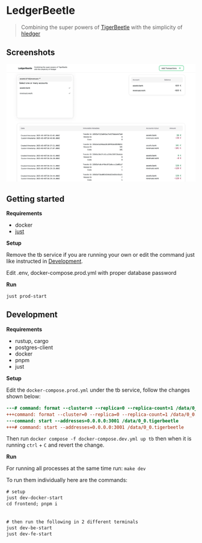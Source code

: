 # LedgerBeetle

> Combining the super powers of [TigerBeetle](https://tigerbeetle.com/) with the simplicity of [hledger](https://hledger.org/)

## Screenshots

![screenshot.webp](screenshot.webp)

## Getting started

**Requirements**

- docker
- [just](https://github.com/casey/just)

**Setup**

Remove the tb service if you are running your own or edit the command just like instructed in [Development](#development).

Edit .env, docker-compose.prod.yml with proper database password

**Run**

```
just prod-start
```

## Development

**Requirements**

- rustup, cargo
- postgres-client
- docker
- pnpm
- just

**Setup**

Edit the `docker-compose.prod.yml` under the tb service, follow the changes shown below:

```diff
---# command: format --cluster=0 --replica=0 --replica-count=1 /data/0_0.tigerbeetle
+++command: format --cluster=0 --replica=0 --replica-count=1 /data/0_0.tigerbeetle
---command: start --addresses=0.0.0.0:3001 /data/0_0.tigerbeetle
+++# command: start --addresses=0.0.0.0:3001 /data/0_0.tigerbeetle
```

Then run `docker compose -f docker-compose.dev.yml up tb` then when it is running `ctrl` + `C` and revert the change.

**Run**

For running all processes at the same time run: `make dev`

To run them individually here are the commands:

```
# setup
just dev-docker-start
cd frontend; pnpm i


# then run the following in 2 different terminals
just dev-be-start
just dev-fe-start
```
